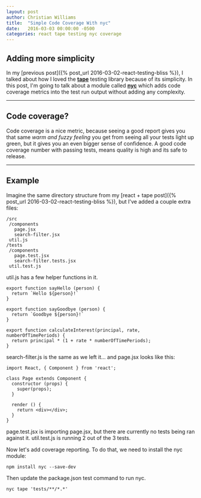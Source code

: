 ```yaml
---
layout: post
author: Christian Williams
title:  "Simple Code Coverage With nyc"
date:   2016-03-03 00:00:00 -0500
categories: react tape testing nyc coverage
---
```


## Adding more simplicity

In my [previous post]({% post_url 2016-03-02-react-testing-bliss %}), I talked about how I loved the [**tape**](https://github.com/substack/tape) testing library because of its simplicity. In this post, I'm going to talk about a module called [**nyc**](https://github.com/bcoe/nyc) which adds code coverage metrics into the test run output without adding any complexity.

---

## Code coverage?

Code coverage is a nice metric, because seeing a good report gives you that same *warm and fuzzy feeling* you get from seeing all your tests light up green, but it gives you an even bigger sense of confidence. A good code coverage number with passing tests, means quality is high and its safe to release.

---

 ## Example

 Imagine the same directory structure from my [react + tape post]({% post_url 2016-03-02-react-testing-bliss %}), but I've added a couple extra files:

 ```
 /src
  /components
    page.jsx
    search-filter.jsx
  util.js
 /tests
  /components
    page.test.jsx
    search-filter.tests.jsx
  util.test.js
```

util.js has a few helper functions in it.

```
export function sayHello (person) {
  return `Hello ${person}!`
}

export function sayGoodbye (person) {
  return `Goodbye ${person}!`
}

export function calculateInterest(principal, rate, numberOfTimePeriods) {
  return principal * (1 + rate * numberOfTimePeriods);
}

```

search-filter.js is the same as we left it... and page.jsx looks like this:

```
import React, { Component } from 'react';

class Page extends Component {
  constructor (props) {
    super(props);
  }

  render () {
    return <div></div>;
  }
}
```

page.test.jsx is importing page.jsx, but there are currently no tests being ran against it. util.test.js is running 2 out of the 3 tests.

Now let's add coverage reporting. To do that, we need to install the nyc module:

```
npm install nyc --save-dev
```

Then update the package.json test command to run nyc.

```
nyc tape 'tests/**/*.*'
```
